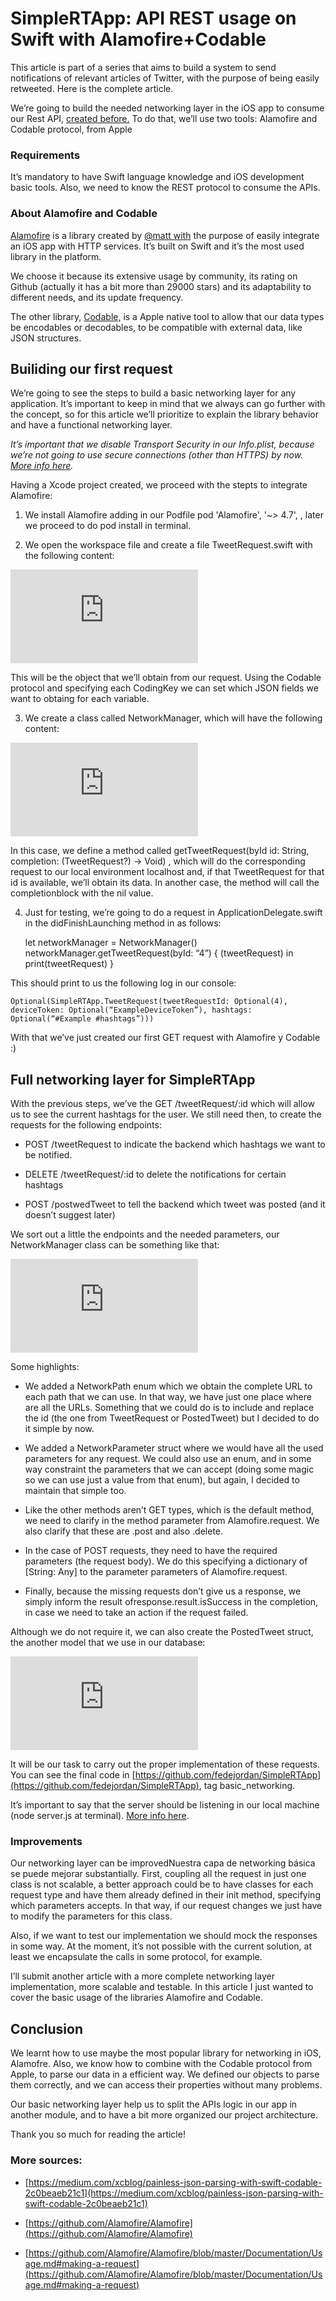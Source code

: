 
# SimpleRTApp: API REST usage on Swift with Alamofire+Codable

This article is part of a series that aims to build a system to send notifications of relevant articles of Twitter, with the purpose of being easily retweeted. Here is the complete article.

We’re going to build the needed networking layer in the iOS app to consume our Rest API, [created before.](https://medium.com/@federicojordn/simplertapp-basic-structure-of-a-node-js-api-rest-a805a30a0466) To do that, we’ll use two tools: Alamofire and Codable protocol, from Apple

### Requirements

It’s mandatory to have Swift language knowledge and iOS development basic tools. Also, we need to know the REST protocol to consume the APIs.

### About Alamofire and Codable

[Alamofire](https://github.com/Alamofire/Alamofire) is a library created by [@matt with](https://twitter.com/mattt) the purpose of easily integrate an iOS app with HTTP services. It’s built on Swift and it’s the most used library in the platform.

We choose it because its extensive usage by community, its rating on Github (actually it has a bit more than 29000 stars) and its adaptability to different needs, and its update frequency.

The other library, [Codable,](https://developer.apple.com/documentation/swift/codable) is a Apple native tool to allow that our data types be encodables or decodables, to be compatible with external data, like JSON structures.

## Builiding our first request

We’re going to see the steps to build a basic networking layer for any application. It’s important to keep in mind that we always can go further with the concept, so for this article we’ll prioritize to explain the library behavior and have a functional networking layer.

*It’s important that we disable Transport Security in our Info.plist, because we’re not going to use secure connections (other than HTTPS) by now. [More info here](https://stackoverflow.com/questions/31254725/transport-security-has-blocked-a-cleartext-http).*

Having a Xcode project created, we proceed with the stepts to integrate Alamofire:

1. We install Alamofire adding in our Podfile pod 'Alamofire', '~> 4.7', , later we proceed to do pod install in terminal.

1. We open the workspace file and create a file TweetRequest.swift with the following content:

<iframe src="https://medium.com/media/d5219716595a8049de5e990c077f3994" frameborder=0></iframe>

This will be the object that we’ll obtain from our request. Using the Codable protocol and specifying each CodingKey we can set which JSON fields we want to obtaing for each variable.

3. We create a class called NetworkManager, which will have the following content:

<iframe src="https://medium.com/media/25717be81111b54b185b83bca98d0a46" frameborder=0></iframe>

In this case, we define a method called getTweetRequest(byId id: String, completion: (TweetRequest?) -> Void) , which will do the corresponding request to our local environment localhost and, if that TweetRequest for that id is available, we’ll obtain its data. In another case, the method will call the completionblock with the nil value.

4. Just for testing, we’re going to do a request in ApplicationDelegate.swift in the didFinishLaunching method in as follows:

    let networkManager = NetworkManager()
    networkManager.getTweetRequest(byId: “4”) { (tweetRequest) in
        print(tweetRequest)
    }

This should print to us the following log in our console:

    Optional(SimpleRTApp.TweetRequest(tweetRequestId: Optional(4), deviceToken: Optional(“ExampleDeviceToken”), hashtags: Optional(“#Example #hashtags”)))

With that we’ve just created our first GET request with Alamofire y Codable :)

## Full networking layer for SimpleRTApp

With the previous steps, we’ve the GET /tweetRequest/:id which will allow us to see the current hashtags for the user. We still need then, to create the requests for the following endpoints:

* POST /tweetRequest to indicate the backend which hashtags we want to be notified.

* DELETE /tweetRequest/:id to delete the notifications for certain hashtags

* POST /postwedTweet to tell the backend which tweet was posted (and it doesn’t suggest later)

We sort out a little the endpoints and the needed parameters, our NetworkManager class can be something like that:

<iframe src="https://medium.com/media/061f141529f0e06b133d6fa38dd718bf" frameborder=0></iframe>

Some highlights:

* We added a NetworkPath enum which we obtain the complete URL to each path that we can use. In that way, we have just one place where are all the URLs. Something that we could do is to include and replace the id (the one from TweetRequest or PostedTweet) but I decided to do it simple by now.

* We added a NetworkParameter struct where we would have all the used parameters for any request. We could also use an enum, and in some way constraint the parameters that we can accept (doing some magic so we can use just a value from that enum), but again, I decided to maintain that simple too.

* Like the other methods aren’t GET types, which is the default method, we need to clarify in the method parameter from Alamofire.request. We also clarify that these are .post and also .delete.

* In the case of POST requests, they need to have the required parameters (the request body). We do this specifying a dictionary of [String: Any] to the parameter parameters of Alamofire.request.

* Finally, because the missing requests don’t give us a response, we simply inform the result ofresponse.result.isSuccess in the completion, in case we need to take an action if the request failed.

Although we do not require it, we can also create the PostedTweet struct, the another model that we use in our database:

<iframe src="https://medium.com/media/6060f8c97ffd1887c38cae1d09da0a84" frameborder=0></iframe>

It will be our task to carry out the proper implementation of these requests. You can see the final code in [https://github.com/fedejordan/SimpleRTApp](https://github.com/fedejordan/SimpleRTApp), tag basic_networking.

It’s important to say that the server should be listening in our local machine (node server.js at terminal). [More info here](https://medium.com/@federicojordn/simplertapp-basic-structure-of-a-node-js-api-rest-a805a30a0466).

### Improvements

Our networking layer can be improvedNuestra capa de networking básica se puede mejorar substantially. First, coupling all the request in just one class is not scalable, a better approach could be to have classes for each request type and have them already defined in their init method, specifying which parameters accepts. In that way, if our request changes we just have to modify the parameters for this class.

Also, if we want to test our implementation we should mock the responses in some way. At the moment, it’s not possible with the current solution, at least we encapsulate the calls in some protocol, for example.

I’ll submit another article with a more complete networking layer implementation, more scalable and testable. In this article I just wanted to cover the basic usage of the libraries Alamofire and Codable.

## Conclusion

We learnt how to use maybe the most popular library for networking in iOS, Alamofre. Also, we know how to combine with the Codable protocol from Apple, to parse our data in a efficient way. We defined our objects to parse them correctly, and we can access their properties without many problems.

Our basic networking layer help us to split the APIs logic in our app in another module, and to have a bit more organized our project architecture.

Thank you so much for reading the article!

### More sources:

* [https://medium.com/xcblog/painless-json-parsing-with-swift-codable-2c0beaeb21c1](https://medium.com/xcblog/painless-json-parsing-with-swift-codable-2c0beaeb21c1)

* [https://github.com/Alamofire/Alamofire](https://github.com/Alamofire/Alamofire)

* [https://github.com/Alamofire/Alamofire/blob/master/Documentation/Usage.md#making-a-request](https://github.com/Alamofire/Alamofire/blob/master/Documentation/Usage.md#making-a-request)
